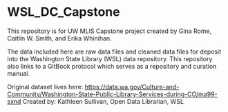 # WSL_DC_Capstone
This repository is for UW MLIS Capstone project created by Gina Rome, Caitlin W. Smith, and Erika Whinihan.

The data included here are raw data files and cleaned data files for deposit into the Washington State Library (WSL)
data repository. This repository also links to a GitBook protocol which serves as a repository and curation manual.

Original dataset lives here: https://data.wa.gov/Culture-and-Community/Washington-State-Public-Library-Services-during-CO/ma99-sxnd
Created by: Kathleen Sullivan, Open Data Librarian, WSL
